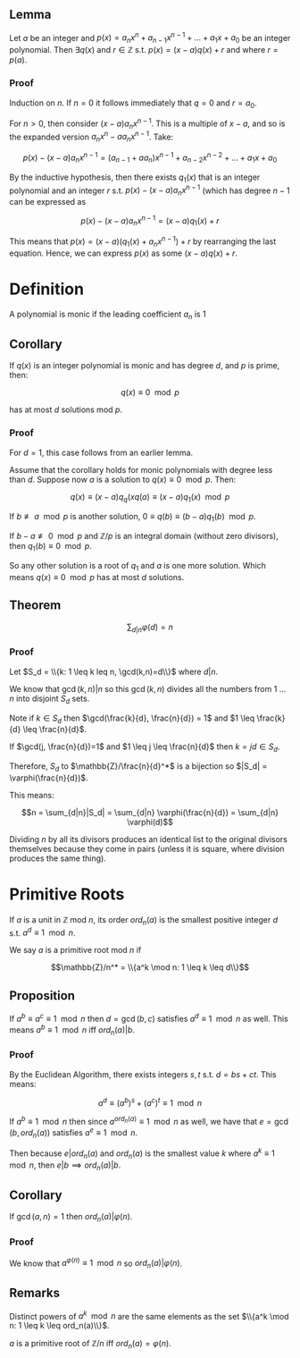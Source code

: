## Lemma

Let $a$ be an integer and $p(x) = a_nx^n + a_{n-1}x^{n-1} + ... + a_1x + a_0$ be an integer polynomial. Then $\exists q(x)$ and $r \in \mathbb{Z}$ s.t. $p(x) = (x-a)q(x)+r$ and where $r = p(a)$. 

### Proof

Induction on $n$. If $n=0$ it follows immediately that $q=0$ and $r = a_0$. 

For $n > 0$, then consider $(x-a)a_nx^{n-1}$. This is a multiple of $x-a$, and so is the expanded version $a_nx^n -aa_nx^{n-1}$. Take:

$$p(x)-(x-a)a_nx^{n-1} = (a_{n-1}+aa_n)x^{n-1} + a_{n-2}x^{n-2} + ... + a_1x+a_0$$

By the inductive hypothesis, then there exists $q_1(x)$ that is an integer polynomial and an integer $r$ s.t. $p(x)-(x-a)a_nx^{n-1}$ (which has degree $n-1$ can be expressed as

$$p(x)-(x-a)a_nx^{n-1} = (x-a)q_1(x)+r$$

This means that $p(x) = (x-a)(q_1(x)+a_nx^{n-1})+r$ by rearranging the last equation. Hence, we can express $p(x)$ as some $(x-a)q(x)+r$. 

# Definition

A polynomial is monic if the leading coefficient $a_n$ is 1

## Corollary

If $q(x)$ is an integer polynomial is monic and has degree $d$, and $p$ is prime, then:

$$q(x) \equiv 0 \mod p$$

has at most $d$ solutions mod $p$. 

### Proof 

For $d=1$, this case follows from an earlier lemma.

Assume that the corollary holds for monic polynomials with degree less than $d$. Suppose now $a$ is a solution to $q(x) \equiv 0 \mod p$. Then:

$$q(x) \equiv (x-a)q_q(xq(a) \equiv (x-a)q_1(x) \mod p$$

If $b \not\equiv a \mod p$ is another solution, $0 \equiv q(b) \equiv (b-a)q_1(b) \mod p$.

If $b - a \not\equiv 0 \mod p$ and $\mathbb{Z}/p$ is an integral domain (without zero divisors), then $q_1(b) \equiv 0 \mod p$. 

So any other solution is a root of $q_1$ and $a$ is one more solution. Which means $q(x) \equiv 0 \mod p$ has at most $d$ solutions. 

## Theorem

$$\sum_{d|n} \varphi(d) = n$$

### Proof

Let $S_d = \\{k: 1 \leq k leq n, \gcd(k,n)=d\\}$ where $d|n$. 

We know that $\gcd(k,n)|n$ so this $\gcd(k,n)$ divides all the numbers from 1 ... $n$ into disjoint $S_d$ sets. 

Note if $k \in S_d$ then $\gcd(\frac{k}{d}, \frac{n}{d}) = 1$ and $1 \leq \frac{k}{d} \leq \frac{n}{d}$. 

If $\gcd(j, \frac{n}{d})=1$ and $1 \leq j \leq \frac{n}{d}$ then $k = jd \in S_d$. 

Therefore, $S_d$ to $\mathbb{Z}/\frac{n}{d}^*$ is a bijection so $|S_d| = \varphi(\frac{n}{d})$. 

This means:

$$n = \sum_{d|n}|S_d| = \sum_{d|n} \varphi(\frac{n}{d}) = \sum_{d|n} \varphi(d)$$

Dividing $n$ by all its divisors produces an identical list to the original divisors themselves because they come in pairs (unless it is square, where division produces the same thing). 

# Primitive Roots

If $a$ is a unit in $\mathbb{Z}$ mod $n$, its order $ord_n(a)$ is the smallest positive integer $d$ s.t. $a^d \equiv 1 \mod n$. 

We say $a$ is a primitive root mod $n$ if

$$\mathbb{Z}/n^* = \\{a^k \mod n: 1 \leq k \leq d\\}$$

## Proposition

If $a^b \equiv a^c \equiv 1 \mod n$ then $d = \gcd(b,c)$ satisfies $a^d \equiv 1 \mod n$ as well. 
This means $a^b \equiv 1 \mod n$ iff $ord_n(a)|b$. 

### Proof

By the Euclidean Algorithm, there exists integers $s,t$ s.t. $d = bs+ct$. This means:

$$a^d \equiv (a^b)^s+(a^c)^t \equiv 1 \mod n$$

If $a^b \equiv 1 \mod n$ then since $a^{ord_n(a)} \equiv 1 \mod n$ as well, we have that $e = \gcd(b, ord_n(a))$ satisfies $a^e \equiv 1 \mod n$. 

Then because $e | ord_n(a)$ and $ord_n(a)$ is the smallest value $k$ where $a^k \equiv 1 \mod n$, then $e|b \implies ord_n(a)|b$. 

## Corollary

If $\gcd(a,n) = 1$ then $ord_n(a) | \varphi(n)$. 

### Proof

We know that $a^{\varphi(n)} \equiv 1 \mod n$ so $ord_n(a) | \varphi(n)$. 

## Remarks

Distinct powers of $a^k \mod n$ are the same elements as the set $\\{a^k \mod n: 1 \leq k \leq ord_n(a)\\}$. 

$a$ is a primitive root of $\mathbb{Z}/n$ iff $ord_n(a) = \varphi(n)$. 











